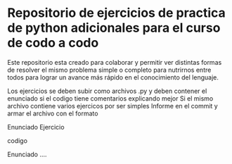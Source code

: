 # Repositorio de ejercicios de practica de python adicionales para el curso de codo a codo
Este repositorio esta creado para colaborar y permitir ver distintas formas de resolver el mismo problema simple o completo para nutrirnos entre todos para lograr un avance más rápido en el conocimiento del lenguaje.

Los ejercicios se deben subir como archivos .py y deben contener el enunciado si el codigo tiene comentarios explicando mejor
Si el mismo archivo contiene varios ejercicos por ser simples Informe en el commit y armar el archivo con el formato

Enunciado Ejercicio

codigo

Enunciado .... 

